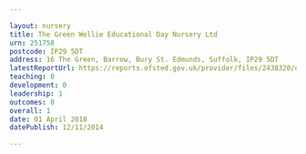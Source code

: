 ```yaml
---

layout: nursery
title: The Green Wellie Educational Day Nursery Ltd
urn: 251758
postcode: IP29 5DT
address: 16 The Green, Barrow, Bury St. Edmunds, Suffolk, IP29 5DT
latestReportUrl: https://reports.ofsted.gov.uk/provider/files/2438320/urn/251758.pdf
teaching: 0
development: 0
leadership: 1
outcomes: 0
overall: 1
date: 01 April 2018 
datePublish: 12/11/2014

---
```

